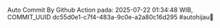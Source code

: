 Auto Commit By Github Action pada: 2025-07-22 01:34:48 WIB, COMMIT_UUID dc55d0e1-c7f4-483a-9c0e-a2a80c16d295 #autohijau🗿
